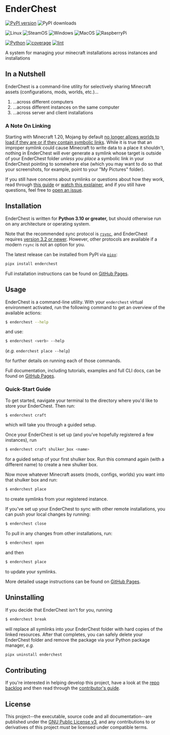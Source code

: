 # EnderChest

[![PyPI version](https://badge.fury.io/py/enderchest.svg)](https://badge.fury.io/py/enderchest)
![PyPI downloads](https://img.shields.io/pypi/dm/enderchest.svg)

![Linux](https://img.shields.io/badge/GNU/Linux-000000?style=flat-square&logo=linux&logoColor=white&color=eda445)
![SteamOS](https://img.shields.io/badge/SteamOS-3776AB.svg?style=flat-square&logo=steamdeck&logoColor=white&color=7055c3)
![Windows](https://img.shields.io/badge/Windows-0078D6?style=flat-square&logo=windows&logoColor=white)
![MacOS](https://img.shields.io/badge/mac%20os-000000?style=flat-square&logo=apple&logoColor=white&color=434334)
![RaspberryPi](https://img.shields.io/badge/Raspberry%20Pi-000000?style=flat-square&logo=raspberrypi&logoColor=white&color=c51a4a)

[![Python](https://img.shields.io/badge/Python-3.10,3.11,3.12-3776AB.svg?style=flat&logo=python&logoColor=white&color=ffdc53&labelColor=3d7aaa)](https://www.python.org)
[![coverage](https://openbagtwo.github.io/EnderChest/dev/img/coverage.svg)](https://openbagtwo.github.io/EnderChest/dev/coverage)
[![lint](https://openbagtwo.github.io/EnderChest/dev/img/pylint.svg)](https://openbagtwo.github.io/EnderChest/dev/lint-report.txt)


A system for managing your minecraft installations across instances and
installations

## In a Nutshell

EnderChest is a command-line utility for selectively sharing Minecraft assets
(configurations, mods, worlds, etc.)...

1. ...across different computers
1. ...across different instances on the same computer
1. ...across server and client installations

### A Note On Linking

Starting with Minecraft 1.20, Mojang by default
[no longer allows worlds to load if they are or if they contain symbolic links](https://help.minecraft.net/hc/en-us/articles/16165590199181).
While it is true that an improper symlink could cause Minecraft to write data
to a place it shouldn't, nothing in EnderChest will ever generate a symlink whose
target is outside of your EnderChest folder _unless you place_ a symbolic link in
your EnderChest pointing to somewhere else (which you may want to do so that your
screenshots, for example, point to your "My Pictures" folder).

If you still have concerns about symlinks or questions about how they work,
read through
[this guide](https://www.makeuseof.com/tag/what-is-a-symbolic-link-what-are-its-uses-makeuseof-explains/)
or [watch this explainer](https://www.youtube.com/watch?v=mA08E59-zo8), and if
you still have questions, feel free to
[open an issue](https://github.com/OpenBagTwo/EnderChest/issues/new?assignees=OpenBagTwo&labels=question&title=symlink%20question).

## Installation

EnderChest is written for **Python 3.10 or greater,** but should otherwise
run on any architecture or operating system.

Note that the recommended sync protocol is
[`rsync`](https://www.digitalocean.com/community/tutorials/how-to-use-rsync-to-sync-local-and-remote-directories), and EnderChest requires
[version 3.2 or newer](https://dev.to/al5ina5/updating-rsync-on-macos-so-you-re-not-stuck-with-14-year-old-software-1b5i).
However, other protocols are available if a modern `rsync` is not an option for you.

The latest release can be installed from PyPI via [`pipx`](https://pypa.github.io/pipx/):

```bash
pipx install enderchest
```

Full installation instructions can be found on
[GitHub Pages](https://openbagtwo.github.io/EnderChest/dev/installation).

## Usage

EnderChest is a command-line utility. With your `enderchest` virtual
environment activated, run the following command to get an overview of the
available actions:

```bash
$ enderchest --help
```

and use:

```bash
$ enderchest <verb> --help
```
(_e.g._ `enderchest place --help`)

for further details on running each of those commands.

Full documentation, including tutorials, examples and full CLI docs, can be
found on [GitHub Pages](https://openbagtwo.github.io/EnderChest/).

### Quick-Start Guide

To get started, navigate your terminal to the directory where you'd like to
store your EnderChest. Then run:

```bash
$ enderchest craft
```

which will take you through a guided setup.

Once your EnderChest is set up (and you've hopefully registered a few instances),
run

```bash
$ enderchest craft shulker_box <name>
```

for a guided setup of your first shulker box.
Run this command again (with  a different name) to create a new shulker box.

Now move whatever Minecraft assets (mods, configs, worlds) you want into that
shulker box and run:

```bash
$ enderchest place
```

to create symlinks from your registered instance.

If you've set up your EnderChest to sync with other remote installations, you
can push your local changes by running:

```bash
$ enderchest close
```

To pull in any changes from other installations, run:
```bash
$ enderchest open
```

and then

```bash
$ enderchest place
```

to update your symlinks.

More detailed usage instructions can be found on
[GitHub Pages](https://openbagtwo.github.io/EnderChest/dev/usage).

## Uninstalling

If you decide that EnderChest isn't for you, running

```bash
$ enderchest break
```

will replace all symlinks into your EnderChest folder with hard copies of
the linked resources. After that completes, you can safely delete your
EnderChest folder and remove the package via your Python package manager, _e.g._
```bash
pipx uninstall enderchest
```

## Contributing

If you're interested in helping develop this project, have a look at the
[repo backlog](https://github.com/OpenBagTwo/EnderChest/issues) and then read
through the
[contributor's guide](https://openbagtwo.github.io/EnderChest/dev/contrib).

## License

This project--the executable, source code and all documentation--are published
under the
[GNU Public License v3](https://github.com/OpenBagTwo/EnderChest/blob/dev/LICENSE),
and any contributions to or derivatives of this project _must_ be licensed under
compatible terms.
